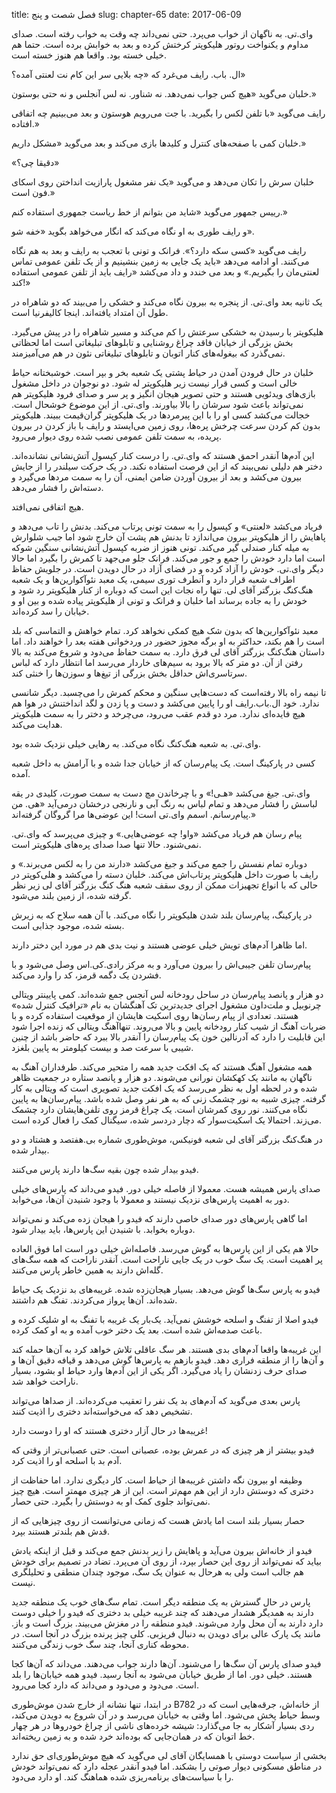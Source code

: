 title: فصل شصت و پنج
slug: chapter-65
date: 2017-06-09

وای.تی. به ناگهان از خواب می‌پرد. حتی نمی‌داند چه وقت به خواب رفته است. صدای مداوم و یکنواخت روتور هلیکوپتر کرختش کرده و بعد به خوابش برده است. حتما هم خیلی خسته بود. واقعا هم هنوز خسته است.

ال. باب. رایف می‌غرد که «چه بلایی سر این کام نت لعنتی آمده؟»

خلبان می‌گوید «هیچ کس جواب نمی‌دهد. نه شناور. نه لس آنجلس و نه حتی بوستون.»

رایف می‌گوید‌ «با تلفن لکس را بگیرید. با جت می‌رویم هوستون و بعد می‌بینیم چه اتفاقی افتاده.»

خلبان کمی با صفحه‌های کنترل و کلیدها بازی می‌کند و بعد می‌گوید «مشکل داریم.»

«دقیقا چی؟»

خلبان سرش را تکان می‌دهد و می‌گوید «یک نفر مشغول پارازیت انداختن روی اسکای فون است.»

رییس جمهور می‌گوید «شاید من بتوانم از خط ریاست جمهوری استفاده کنم.»

و رایف طوری به او نگاه می‌کند که انگار می‌خواهد بگوید «خفه شو».

رایف می‌گوید «کسی سکه دارد؟». فرانک و تونی با تعجب به رایف و بعد به هم نگاه می‌کنند. او ادامه می‌دهد «باید یک جایی به زمین بنشینیم و از یک تلفن عمومی تماس لعنتی‌مان را بگیریم.» و بعد می خندد و داد می‌کشد «رایف باید از تلفن عمومی استفاده کند!»

یک ثانیه بعد وای.تی. از پنجره به بیرون نگاه می‌کند و خشکی را می‌بیند که دو شاهراه در طول آن امتداد یافته‌اند. اینجا کالیفرنیا است.

هلیکوپتر با رسیدن به خشکی سرعتش را کم می‌کند و مسیر شاهراه را در پیش می‌گیرد. بخش بزرگی از خیابان فاقد چراغ روشنایی و تابلوهای تبلیغاتی است اما لحظاتی نمی‌گذرد که بیغوله‌های کنار اتوبان و تابلوهای تبلیغاتی نئون در هم می‌آمیزمند.

خلبان در حال فرودن آمدن در حیاط پشتی یک شعبه بخر و بپر است. خوشبختانه حیاط خالی است و کسی قرار نیست زیر هلیکوپتر له شود. دو نوجوان در داخل مشغول بازی‌های ویدئویی هستند و حتی تصویر هیجان انگیز و پر سر و صدای فرود هلیکوپتر هم نمی‌تواند باعث شود سرشان را بالا بیاورند. وای.تی. از این موضوع خوشحال است. خجالت می‌کشد کسی او را با این پیرمردها در یک هلیکوپتر گران‌قیمت ببیند. هلیکوپتر بدون کم کردن سرعت چرخش پره‌ها، روی زمین می‌ایستد و رایف با باز کردن در بیرون پریده، به سمت تلفن‌ عمومی نصب شده روی دیوار می‌رود.

این آدم‌ها آنقدر احمق هستند که وای.تی. را درست کنار کپسول آتش‌نشانی نشانده‌اند. دختر هم دلیلی نمی‌بیند که از این فرصت استفاده نکند. در یک حرکت سیلندر را از جایش بیرون می‌کشد و بعد از بیرون آوردن ضامن ایمنی، آن را به سمت مردها می‌گیرد و دسته‌اش را فشار می‌دهد.

هیچ اتفاقی نمی‌افتد.

فریاد می‌کشد «لعنتی» و کپسول را به سمت تونی پرتاب می‌کند. بدنش را تاب می‌دهد و پاهایش را از هلیکوپتر بیرون می‌اندازد تا بدنش هم پشت آن خارج شود اما جیب شلوارش به میله کنار صندلی گیر می‌کند. تونی هنوز از ضربه کپسول آتش‌نشانی سنگین شوکه است اما دارد خودش را جمع و جور می‌کند. فرانک جلو می‌جهد تا کمرش را بگیرد اما حالا دیگر وای.تی. خودش را آزاد کرده و در فضای آزاد در حال دویدن است. در جلویش حفاظ اطراف شعبه قرار دارد و آنطرف توری سیمی، یک معبد نئوآکوارین‌ها و یک شعبه هنگ‌کنگ‌ بزرگتر آقای لی. تنها راه نجات این است که دوباره از کنار هلیکوپتر رد شود و خودش را به جاده برساند اما خلبان و فرانک و تونی از هلیکوپتر پیاده شده و بین او و خیابان را سد کرده‌اند.

معبد نئوآکوارین‌ها که بدون شک هیچ کمکی نخواهد کرد. تمام خواهش و التماسی که بلد است را هم بکند، حداکثر به او برگه مجوز حضور در وردخوانی هفته بعد را خواهند داد. اما داستان هنگ‌کنگ بزرگتر آقای لی فرق دارد. به سمت حفاظ می‌دود و شروع می‌کند به بالا رفتن از آن. دو متر که بالا برود به سیم‌های خاردار می‌رسد اما انتظار دارد که لباس سرتاسری‌اش حداقل بخش بزرگی از تیغ‌ها و سوزن‌ها را خنثی کند.

تا نیمه راه بالا رفته‌است که دست‌هایی سنگین و محکم کمرش را می‌چسبد. دیگر شانسی ندارد. خود ال.باب.رایف او را پایین می‌کشد و دست و پا زدن و لگد انداختنش در هوا هم هیچ فایده‌ای ندارد. مرد دو قدم عقب می‌رود، می‌چرخد و دختر را به سمت هلیکوپتر هدایت می‌کند.

وای.تی. به شعبه هنگ‌کنگ نگاه می‌کند. به رهایی خیلی نزدیک شده بود.

کسی در پارکینگ است. یک پیام‌رسان که از خیابان جدا شده و با آرامش به داخل شعبه آمده.

وای.تی. جیغ می‌کشد «هـی!» و با چرخاندن مچ دست به سمت صورت، کلیدی در یقه لباسش را فشار می‌دهد و تمام لباس به رنگ آبی و نارنجی درخشان درمی‌آید «هی. من پیام‌رسانم. اسمم وای.تی است! این عوضی‌ها مرا گروگان گرفته‌اند.»

پیام رسان هم فریاد می‌کشد «واو! چه عوضی‌هایی.» و چیزی می‌پرسد که وای.تی. نمی‌شنود. حالا تنها صدا صدای پره‌های هلیکوپتر است.

دوباره تمام نفسش را جمع می‌کند و جیغ می‌کشد «دارند من را به لکس می‌برند.» و رایف با صورت داخل هلیکوپتر پرتاب‌اش می‌کند. خلبان دسته را می‌کشد و هلی‌کوپتر در حالی که با انواع تجهیزات ممکن از روی سقف شعبه هنگ کنگ بزرگتر آقای لی زیر نظر گرفته شده، از زمین بلند می‌شود.

در پارکینگ، پیام‌رسان بلند شدن هلیکوپتر را نگاه می‌کند. با آن همه سلاح که به زیرش بسته شده، موجود جذابی است.

اما ظاهرا آدم‌های تویش خیلی عوضی هستند و نیت بدی هم در مورد این دختر دارند.

پیام‌رسان تلفن جیبی‌اش را بیرون می‌آورد و به مرکز رادی.کی.اس وصل می‌شود و با فشردن یک دگمه قرمز، کد را وارد می‌کند.

دو هزار و پانصد پیام‌رسان در ساحل رودخانه لس آنجس جمع شده‌اند. کمی پایینتر ویتالی چرنوبیل و ملت‌داون مشغول اجرای جدیدترین تک آهنگشان به نام «ترافیک کنترل شده» هستند. تعدادی از پیام رسان‌ها روی اسکیت هایشان از موقعیت استفاده کرده و با ضربات آهنگ از شیب کنار رودخانه پایین و بالا می‌روند. تنهاآهنگ ویتالی که زنده اجرا شود این قابلیت را دارد که آدرنالین خون یک پیام‌رسان را آنقدر بالا ببرد که حاضر باشد از چنین شیبی با سرعت صد و بیست کیلومتر به پایین بلغزد.

همه مشغول آهنگ هستند که یک افکت جدید همه را متحیر می‌کند. طرفداران آهنگ به ناگهان به مانند یک کهکشان نورانی می‌شوند. دو هزار و پانصد ستاره در جمعیت ظاهر شده و در لحظه اول به نظر می‌رسد که یک افکت جدید تصویری است که ویتالی به کار گرفته. چیزی شبیه به نور چشمک زنی که به هر نفر وصل شده باشد. پیام‌رسان‌ها به پایین نگاه می‌کنند. نور روی کمرشان است. یک چراغ قرمز روی تلفن‌هایشان دارد چشمک می‌زند. احتمالا یک اسکیت‌سوار که دچار دردسر شده، سیگنال کمک را فعال کرده است.

در هنگ‌کنگ بزرگتر آقای لی شعبه فونیکس، موش‌طوری شماره بی.هفتصد و هشتاد و دو بیدار شده.

فیدو بیدار شده چون بقیه سگ‌ها دارند پارس می‌کنند.

صدای پارس همیشه هست. معمولا از فاصله خیلی دور. فیدو می‌داند که پارس‌های خیلی دور به اهمیت پارس‌های نزدیک نیستند و معمولا با وجود شنیدن آن‌ها، می‌خوابد.

اما گاهی پارس‌های دور صدای خاصی دارند که فیدو را هیجان زده می‌کند و نمی‌تواند دوباره بخوابد. با شنیدن این پارس‌ها، باید بیدار شود.

حالا هم یکی از این پارس‌ها به گوش می‌رسد. فاصله‌اش خیلی دور است اما فوق العاده پر اهمیت است. یک سگ خوب در یک جایی ناراحت است. آنقدر ناراحت که همه سگ‌های گله‌اش دارند به همین خاطر پارس می‌کنند.

فیدو به پارس‌ سگ‌ها گوش می‌دهد. بسیار هیجان‌زده شده. غریبه‌های بد نزدیک یک حیاط شده‌اند. آن‌ها پرواز می‌کردند. تفنگ هم داشتند.

فیدو اصلا از تفنگ و اسلحه خوشش نمی‌آید. یک‌بار یک غریبه با تفنگ به او شلیک کرده و باعث صدمه‌اش شده است. بعد یک دختر خوب آمده و به او کمک کرده.

این غریبه‌ها واقعا آدم‌های بدی هستند. هر سگ عاقلی تلاش خواهد کرد به آن‌ها حمله کند و آن‌ها را از منطقه فراری دهد. فیدو بازهم به پارس‌ها گوش می‌دهد و قیافه دقیق آن‌ها و صدای حرف زدنشان را یاد می‌گیرد. اگر یکی از این آدم‌ها وارد حیاط او بشود، بسیار ناراحت خواهد شد.

پارس بعدی می‌گوید که آدم‌های بد یک نفر را تعقیب می‌کرده‌اند. از صداها می‌تواند تشخیص دهد که می‌خواسته‌اند دختری را اذیت کنند.

غریبه‌ها در حال آزار دختری هستند که او را دوست دارد!

فیدو بیشتر از هر چیزی که در عمرش بوده، عصبانی است. حتی عصبانی‌تر از وقتی که آدم بد با اسلحه او را اذیت کرد.

وظیفه او بیرون نگه داشتن غریبه‌ها از حیاط است. کار دیگری ندارد. اما حفاظت از دختری که دوستش دارد از این هم مهم‌تر است. این از هر چیزی مهمتر است. هیچ چیز نمی‌تواند جلوی کمک او به دوستش را بگیرد. حتی حصار.

حصار بسیار بلند است اما یادش هست که زمانی می‌توانست از روی چیزهایی که از قدش هم بلندتر هستند بپرد.

فیدو از خانه‌اش بیرون می‌آید و پاهایش را زیر بدنش جمع می‌کند و قبل از اینکه یادش بیاید که نمی‌تواند از روی این حصار بپرد، از روی آن می‌پرد. تضاد در تصمیم برای خودش هم جالب است ولی به هرحال به عنوان یک سگ، موجود چندان منطقی‌ و تحلیلگری نیست.

پارس در حال گسترش به یک منطقه دیگر است. تمام سگ‌های خوب یک منطقه جدید دارند به همدیگر هشدار می‌دهند که چند غریبه خیلی بد دختری که فیدو را خیلی دوست دارد دارند به آن محل وارد می‌شوند. فیدو منطقه را در مغزش می‌بیند. بزرگ است و باز. مانند یک پارک عالی برای دویدن به دنبال فریزبی. کلی چیز پرنده بزرگ در آنجا است. در محوطه کناری آنجا، چند سگ خوب زندگی می‌کنند.

فیدو صدای پارس آن سگ‌ها را می‌شنود. آن‌ها دارند جواب می‌دهند. می‌داند که آن‌ها کجا هستند. خیلی دور. اما از طریق خیابان می‌شود به آنجا رسید. فیدو همه خیابان‌ها را بلد است. می‌دود و می‌دود و می‌داند که دارد کجا می‌رود.

در ابتدا، تنها نشانه از خارج شدن موش‌طوری B782 از خانه‌اش، جرقه‌هایی است که در وسط حیاط پخش می‌شود. اما وقتی به خیابان می‌رسد و در آن شروع به دویدن می‌کند، ردی بسیار آشکار به جا می‌گذارد: شیشه خرده‌های ناشی از چراغ‌ خودروها در هر چهار خط اتوبان که در همان‌جایی که بوده‌اند خرد شده و به زمین ریخته‌اند.

بخشی از سیاست دوستی با همسایگان آقای لی می‌گوید که هیچ موش‌طوری‌ای حق ندارد در مناطق مسکونی دیوار صوتی را بشکند. اما فیدو آنقدر عجله دارد که نمی‌تواند خودش را با سیاست‌های برنامه‌ریزی شده هماهنگ کند. او دارد می‌دود.
